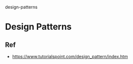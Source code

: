 design-patterns

# Design Patterns




## Ref
- https://www.tutorialspoint.com/design_pattern/index.htm
